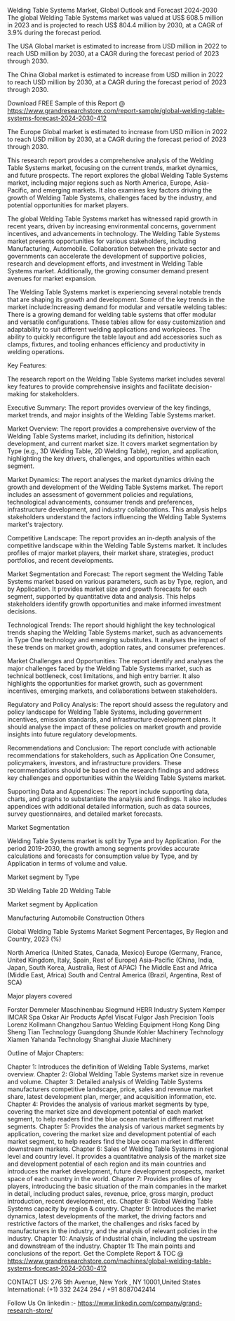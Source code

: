 Welding Table Systems Market, Global Outlook and Forecast 2024-2030
The global Welding Table Systems market was valued at US$ 608.5 million in 2023 and is projected to reach US$ 804.4 million by 2030, at a CAGR of 3.9% during the forecast period.

The USA Global market is estimated to increase from USD million in 2022 to reach USD million by 2030, at a CAGR during the forecast period of 2023 through 2030.

The China Global market is estimated to increase from USD million in 2022 to reach USD million by 2030, at a CAGR during the forecast period of 2023 through 2030.

Download FREE Sample of this Report @ https://www.grandresearchstore.com/report-sample/global-welding-table-systems-forecast-2024-2030-412

The Europe Global market is estimated to increase from USD million in 2022 to reach USD million by 2030, at a CAGR during the forecast period of 2023 through 2030.

This research report provides a comprehensive analysis of the Welding Table Systems market, focusing on the current trends, market dynamics, and future prospects. The report explores the global Welding Table Systems market, including major regions such as North America, Europe, Asia-Pacific, and emerging markets. It also examines key factors driving the growth of Welding Table Systems, challenges faced by the industry, and potential opportunities for market players.

The global Welding Table Systems market has witnessed rapid growth in recent years, driven by increasing environmental concerns, government incentives, and advancements in technology. The Welding Table Systems market presents opportunities for various stakeholders, including Manufacturing, Automobile. Collaboration between the private sector and governments can accelerate the development of supportive policies, research and development efforts, and investment in Welding Table Systems market. Additionally, the growing consumer demand present avenues for market expansion.

The Welding Table Systems market is experiencing several notable trends that are shaping its growth and development. Some of the key trends in the market include:Increasing demand for modular and versatile welding tables: There is a growing demand for welding table systems that offer modular and versatile configurations. These tables allow for easy customization and adaptability to suit different welding applications and workpieces. The ability to quickly reconfigure the table layout and add accessories such as clamps, fixtures, and tooling enhances efficiency and productivity in welding operations.

Key Features:

The research report on the Welding Table Systems market includes several key features to provide comprehensive insights and facilitate decision-making for stakeholders.

Executive Summary: The report provides overview of the key findings, market trends, and major insights of the Welding Table Systems market.

Market Overview: The report provides a comprehensive overview of the Welding Table Systems market, including its definition, historical development, and current market size. It covers market segmentation by Type (e.g., 3D Welding Table, 2D Welding Table), region, and application, highlighting the key drivers, challenges, and opportunities within each segment.

Market Dynamics: The report analyses the market dynamics driving the growth and development of the Welding Table Systems market. The report includes an assessment of government policies and regulations, technological advancements, consumer trends and preferences, infrastructure development, and industry collaborations. This analysis helps stakeholders understand the factors influencing the Welding Table Systems market's trajectory.

Competitive Landscape: The report provides an in-depth analysis of the competitive landscape within the Welding Table Systems market. It includes profiles of major market players, their market share, strategies, product portfolios, and recent developments.

Market Segmentation and Forecast: The report segment the Welding Table Systems market based on various parameters, such as by Type, region, and by Application. It provides market size and growth forecasts for each segment, supported by quantitative data and analysis. This helps stakeholders identify growth opportunities and make informed investment decisions.

Technological Trends: The report should highlight the key technological trends shaping the Welding Table Systems market, such as advancements in Type One technology and emerging substitutes. It analyses the impact of these trends on market growth, adoption rates, and consumer preferences.

Market Challenges and Opportunities: The report identify and analyses the major challenges faced by the Welding Table Systems market, such as technical bottleneck, cost limitations, and high entry barrier. It also highlights the opportunities for market growth, such as government incentives, emerging markets, and collaborations between stakeholders.

Regulatory and Policy Analysis: The report should assess the regulatory and policy landscape for Welding Table Systems, including government incentives, emission standards, and infrastructure development plans. It should analyse the impact of these policies on market growth and provide insights into future regulatory developments.

Recommendations and Conclusion: The report conclude with actionable recommendations for stakeholders, such as Application One Consumer, policymakers, investors, and infrastructure providers. These recommendations should be based on the research findings and address key challenges and opportunities within the Welding Table Systems market.

Supporting Data and Appendices: The report include supporting data, charts, and graphs to substantiate the analysis and findings. It also includes appendices with additional detailed information, such as data sources, survey questionnaires, and detailed market forecasts.

Market Segmentation

Welding Table Systems market is split by Type and by Application. For the period 2019-2030, the growth among segments provides accurate calculations and forecasts for consumption value by Type, and by Application in terms of volume and value.

Market segment by Type

3D Welding Table
2D Welding Table

Market segment by Application

Manufacturing
Automobile
Construction
Others

Global Welding Table Systems Market Segment Percentages, By Region and Country, 2023 (%)

North America (United States, Canada, Mexico)
Europe (Germany, France, United Kingdom, Italy, Spain, Rest of Europe)
Asia-Pacific (China, India, Japan, South Korea, Australia, Rest of APAC)
The Middle East and Africa (Middle East, Africa)
South and Central America (Brazil, Argentina, Rest of SCA)

Major players covered

Forster
Demmeler Maschinenbau
Siegmund
HERR Industry System
Kemper
IMCAR Spa
Oskar Air Products
Apfel
Viscat Fulgor
Jash Precision Tools
Lorenz Kollmann
Changzhou Santuo Welding Equipment
Hong Kong Ding Sheng Tian Technology
Guangdong Shunde Kohler Machinery Technology
Xiamen Yahanda Technology
Shanghai Jiuxie Machinery

Outline of Major Chapters:

Chapter 1: Introduces the definition of Welding Table Systems, market overview.
Chapter 2: Global Welding Table Systems market size in revenue and volume.
Chapter 3: Detailed analysis of Welding Table Systems manufacturers competitive landscape, price, sales and revenue market share, latest development plan, merger, and acquisition information, etc.
Chapter 4: Provides the analysis of various market segments by type, covering the market size and development potential of each market segment, to help readers find the blue ocean market in different market segments.
Chapter 5: Provides the analysis of various market segments by application, covering the market size and development potential of each market segment, to help readers find the blue ocean market in different downstream markets.
Chapter 6: Sales of Welding Table Systems in regional level and country level. It provides a quantitative analysis of the market size and development potential of each region and its main countries and introduces the market development, future development prospects, market space of each country in the world.
Chapter 7: Provides profiles of key players, introducing the basic situation of the main companies in the market in detail, including product sales, revenue, price, gross margin, product introduction, recent development, etc.
Chapter 8: Global Welding Table Systems capacity by region & country.
Chapter 9: Introduces the market dynamics, latest developments of the market, the driving factors and restrictive factors of the market, the challenges and risks faced by manufacturers in the industry, and the analysis of relevant policies in the industry.
Chapter 10: Analysis of industrial chain, including the upstream and downstream of the industry.
Chapter 11: The main points and conclusions of the report.
Get the Complete Report & TOC @ https://www.grandresearchstore.com/machines/global-welding-table-systems-forecast-2024-2030-412

CONTACT US:
276 5th Avenue, New York , NY 10001,United States
International: (+1) 332 2424 294 / +91 8087042414

Follow Us On linkedin :- https://www.linkedin.com/company/grand-research-store/
